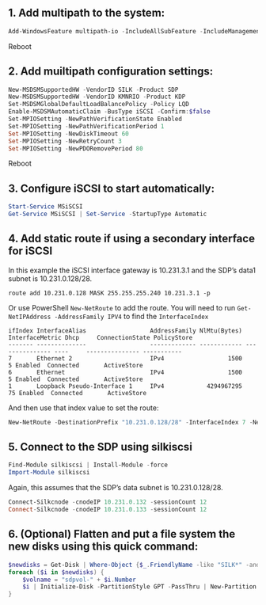 ## 1. Add multipath to the system:
```PowerShell
Add-WindowsFeature multipath-io -IncludeAllSubFeature -IncludeManagementTools
```
Reboot

## 2. Add muiltipath configuration settings:
```PowerShell
New-MSDSMSupportedHW -VendorID SILK -Product SDP
New-MSDSMSupportedHW -VendorID KMNRIO -Product KDP
Set-MSDSMGlobalDefaultLoadBalancePolicy -Policy LQD
Enable-MSDSMAutomaticClaim -BusType iSCSI -Confirm:$false
Set-MPIOSetting -NewPathVerificationState Enabled
Set-MPIOSetting -NewPathVerificationPeriod 1
Set-MPIOSetting -NewDiskTimeout 60
Set-MPIOSetting -NewRetryCount 3
Set-MPIOSetting -NewPDORemovePeriod 80
```
Reboot

## 3. Configure iSCSI to start automatically:
```PowerShell
Start-Service MSiSCSI 
Get-Service MSiSCSI | Set-Service -StartupType Automatic
```

## 4. Add static route if using a secondary interface for iSCSI
In this example the iSCSI interface gateway is 10.231.3.1 and the SDP’s data1 subnet is 10.231.0.128/28.

```
route add 10.231.0.128 MASK 255.255.255.240 10.231.3.1 -p
``` 
Or use PowerShell `New-NetRoute` to add the route. You will need to run `Get-NetIPAddress -AddressFamily IPV4` to find the `InterfaceIndex`

```Get-NetIPInterface -AddressFamily ipv4
ifIndex InterfaceAlias                  AddressFamily NlMtu(Bytes) InterfaceMetric Dhcp     ConnectionState PolicyStore
------- --------------                  ------------- ------------ --------------- ----     --------------- -----------
7       Ethernet 2                      IPv4                  1500               5 Enabled  Connected       ActiveStore
6       Ethernet                        IPv4                  1500               5 Enabled  Connected       ActiveStore
1       Loopback Pseudo-Interface 1     IPv4            4294967295              75 Enabled  Connected       ActiveStore
```

And then use that index value to set the route:
```PowerShell
New-NetRoute -DestinationPrefix "10.231.0.128/28" -InterfaceIndex 7 -NextHop 10.231.3.1 
```
## 5. Connect to the SDP using silkiscsi
```PowerShell
Find-Module silkiscsi | Install-Module -force
Import-Module silkiscsi
```


Again, this assumes that the SDP’s data subnet is 10.231.0.128/28.
```PowerShell
Connect-Silkcnode -cnodeIP 10.231.0.132 -sessionCount 12
Connect-Silkcnode -cnodeIP 10.231.0.133 -sessionCount 12
```
## 6. (Optional) Flatten and put a file system the new disks using this quick command:
```PowerShell
$newdisks = Get-Disk | Where-Object {$_.FriendlyName -like "SILK*" -and $_.size -gt "1048576"}
foreach ($i in $newdisks) {
    $volname = "sdpvol-" + $i.Number 
    $i | Initialize-Disk -PartitionStyle GPT -PassThru | New-Partition -AssignDriveLetter -UseMaximumSize | Format-Volume -FileSystem NTFS -NewFileSystemLabel $volname -Confirm:$false
}
```
